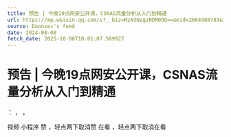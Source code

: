 ```yaml
---
title: 预告 | 今晚19点网安公开课，CSNAS流量分析从入门到精通
url: https://mp.weixin.qq.com/s?__biz=MzA3NzgzNDM0OQ==&mid=2664988783&idx=2&sn=cc4921769128283b9069f8c4f0e5e4ee
source: Doonsec's feed
date: 2024-08-08
fetch_date: 2025-10-06T18:01:07.589927
---
```


# 预告 | 今晚19点网安公开课，CSNAS流量分析从入门到精通

：
，
。

视频
小程序
赞
，轻点两下取消赞
在看
，轻点两下取消在看